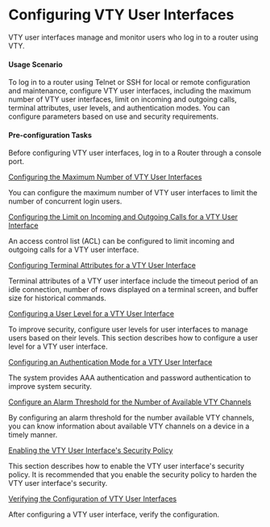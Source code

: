 Configuring VTY User Interfaces
===============================

VTY user interfaces manage and monitor users who log in to a router using VTY.

#### Usage Scenario

To log in to a router using Telnet or SSH for local or remote configuration and maintenance, configure VTY user interfaces, including the maximum number of VTY user interfaces, limit on incoming and outgoing calls, terminal attributes, user levels, and authentication modes. You can configure parameters based on use and security requirements.

#### Pre-configuration Tasks

Before configuring VTY user interfaces, log in to a Router through a console port.


[Configuring the Maximum Number of VTY User Interfaces](../../../../software/nev8r10_vrpv8r16/user/vrp/dc_vrp_basic_cfg_0014.html)

You can configure the maximum number of VTY user interfaces to limit the number of concurrent login users.

[Configuring the Limit on Incoming and Outgoing Calls for a VTY User Interface](../../../../software/nev8r10_vrpv8r16/user/vrp/dc_vrp_basic_cfg_0015.html)

An access control list (ACL) can be configured to limit incoming and outgoing calls for a VTY user interface.

[Configuring Terminal Attributes for a VTY User Interface](../../../../software/nev8r10_vrpv8r16/user/vrp/dc_vrp_basic_cfg_0016.html)

Terminal attributes of a VTY user interface include the timeout period of an idle connection, number of rows displayed on a terminal screen, and buffer size for historical commands.

[Configuring a User Level for a VTY User Interface](../../../../software/nev8r10_vrpv8r16/user/vrp/dc_vrp_basic_cfg_0017.html)

To improve security, configure user levels for user interfaces to manage users based on their levels. This section describes how to configure a user level for a VTY user interface.

[Configuring an Authentication Mode for a VTY User Interface](../../../../software/nev8r10_vrpv8r16/user/vrp/dc_vrp_basic_cfg_0018.html)

The system provides AAA authentication and password authentication to improve system security.

[Configure an Alarm Threshold for the Number of Available VTY Channels](../../../../software/nev8r10_vrpv8r16/user/vrp/dc_vrp_user-interface_0145.html)

By configuring an alarm threshold for the number available VTY channels, you can know information about available VTY channels on a device in a timely manner.

[Enabling the VTY User Interface's Security Policy](../../../../software/nev8r10_vrpv8r16/user/vrp/dc_vrp_basic_cfg_0144.html)

This section describes how to enable the VTY user interface's security policy. It is recommended that you enable the security policy to harden the VTY user interface's security.

[Verifying the Configuration of VTY User Interfaces](../../../../software/nev8r10_vrpv8r16/user/vrp/dc_vrp_basic_cfg_0020.html)

After configuring a VTY user interface, verify the configuration.